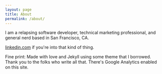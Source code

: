 ```yaml
---
layout: page
title: About
permalink: /about/
---
```


I am a relapsing software developer, technical marketing professional,
and general nerd based in San Francisco, CA.

[linkedin.com](https://www.linkedin.com/pub/ben-wen/1/80b/bb6) if
you're into that kind of thing.

Fine print: Made with love and Jekyll using some theme that I
borrowed.  Thank you to the folks who write all that.  There's Google
Analytics enabled on this site.

